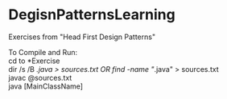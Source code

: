 # DegisnPatternsLearning
Exercises from "Head First Design Patterns"

To Compile and Run:  
cd to *Exercise  
dir /s /B *.java > sources.txt OR find -name "*.java" > sources.txt  
javac @sources.txt  
java [MainClassName]  
